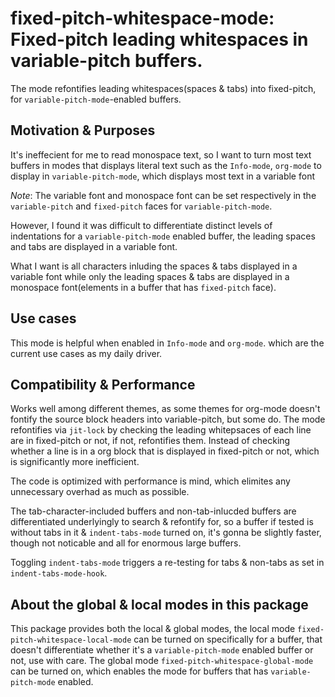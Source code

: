 # fixed-pitch-whitespace-mode: Fixed-pitch leading whitespaces in variable-pitch buffers.

The mode refontifies leading whitespaces(spaces & tabs) into fixed-pitch,
for `variable-pitch-mode`-enabled buffers.

## Motivation & Purposes
It's ineffecient for me to read monospace text, so I want to turn most text
buffers in modes that displays literal text such as the `Info-mode`, `org-mode`
to display in `variable-pitch-mode`, which displays most text in a variable
font

*Note*: The variable font and monospace font can be set respectively in the `variable-pitch` and `fixed-pitch` faces for `variable-pitch-mode`.

However, I found it was difficult to differentiate distinct levels of
indentations for a `variable-pitch-mode` enabled buffer, the leading spaces and
tabs are displayed in a variable font.

What I want is all characters inluding the spaces & tabs displayed in a variable
font while only the leading spaces & tabs are displayed in a monospace
font(elements in a buffer that has `fixed-pitch` face).

## Use cases
This mode is helpful when enabled in `Info-mode` and `org-mode`. which are the current use
cases as my daily driver.

## Compatibility & Performance
Works well among different themes, as some themes for org-mode doesn't fontify the source
block headers into variable-pitch, but some do. The mode refontifies via `jit-lock` by
checking the leading whitepsaces of each line are in fixed-pitch or not, if not, refontifies
them. Instead of checking whether a line is in a org block that is displayed in fixed-pitch
or not, which is significantly more inefficient.

The code is optimized with performance is mind, which elimites any unnecessary overhad as much as
possible.

The tab-character-included buffers and non-tab-inlucded buffers are differentiated underlyingly to
search & refontify for, so a buffer if tested is without tabs in it & `indent-tabs-mode` turned on,
it's gonna be slightly faster, though not noticable and all for enormous large buffers.

Toggling `indent-tabs-mode` triggers a re-testing for tabs & non-tabs as set in `indent-tabs-mode-hook`.

## About the global & local modes in this package
This package provides both the local & global modes, the local mode
`fixed-pitch-whitespace-local-mode` can be turned on specifically for a buffer,
that doesn't differentiate whether it's a `variable-pitch-mode` enabled buffer or not,
use with care. The global mode `fixed-pitch-whitespace-global-mode` can be turned on,
which enables the mode for buffers that has `variable-pitch-mode` enabled.
